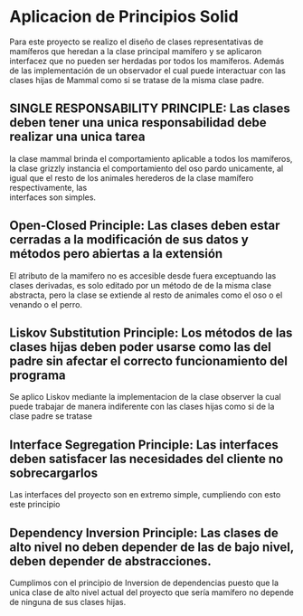 # Aplicacion de Principios Solid

Para este proyecto se realizo el diseño de clases representativas de mamíferos que heredan a la clase principal mamífero
y se aplicaron interfacez que no pueden ser herdadas por todos los mamíferos. Además de las implementación de un observador el cual puede interactuar con las clases hijas de Mammal como si se tratase de la misma clase padre.

## SINGLE RESPONSABILITY PRINCIPLE: Las clases deben tener una unica responsabilidad debe realizar una unica tarea

la clase mammal brinda el comportamiento aplicable a todos los mamíferos, la clase grizzly instancia el comportamiento
del oso pardo unicamente, al igual que el resto de los animales herederos de la clase mamífero respectivamente, las       
interfaces son simples.

## Open-Closed Principle: Las clases deben estar cerradas a la modificación de sus datos y métodos pero abiertas a la extensión

El atributo de la mamifero no es accesible desde fuera exceptuando las clases derivadas, es solo editado por un método de
de la misma clase abstracta, pero la clase se extiende al resto de animales como el oso o el venando o el perro.

## Liskov Substitution Principle: Los métodos de las clases hijas deben poder usarse como las del padre sin afectar el correcto funcionamiento del programa

Se aplico Liskov mediante la implementacion de la clase observer la cual puede trabajar de manera indiferente con las clases hijas como si de la clase padre se tratase

## Interface Segregation Principle: Las interfaces deben satisfacer las necesidades del cliente no sobrecargarlos

Las interfaces del proyecto son en extremo simple, cumpliendo con esto este principio

## Dependency Inversion Principle: Las clases de alto nivel no deben depender de las de bajo nivel, deben depender de abstracciones.

Cumplimos con el principio de Inversion de dependencias puesto que la unica clase de alto nivel actual del proyecto que sería mamífero no depende de ninguna de sus clases hijas.